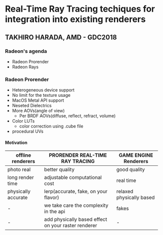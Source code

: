 # Real-Time Ray Tracing techiques for integration into existing renderers

## TAKHIRO HARADA, AMD - GDC2018

### Radeon's agenda

- Radeon Prorender
- Radeon Rays

### Radeon Prorender

- Heterogeneous device support
- No limit for the texture usage
- MacOS Metal API support
- Neseted Dielectrics
- More AOVs(angle of view)
  - Per BRDF AOVs(diffuse, reflect, refract, volume)
- Color LUTs
  - color correction using .cube file
- procedural UVs

#### Motivation

offline renderers | PRORENDER REAL-TIME RAY TRACING | GAME ENGINE Renderers
---|---|---
photo real | better quality | good quality  
long render time | adjustable computational cost | real time  
physically accurate | lerp(accurate, fake, on your flavor) | relaxed physically based  
 - | we take care the complexity in the api | fakes  
 - | add physically based effect on your raster renderer | -